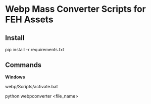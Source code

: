 # Webp Mass Converter Scripts for FEH Assets

## Install
pip install -r requirements.txt


## Commands

**Windows**

webp/Scripts/activate.bat

python webpconverter <file_name> 
